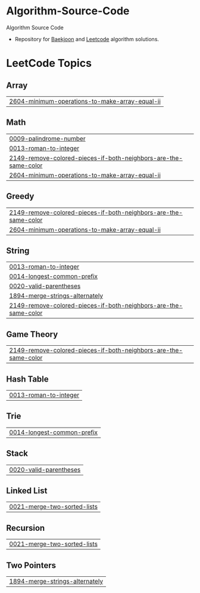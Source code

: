 # Algorithm-Source-Code
Algorithm Source Code


 - Repository for [Baekjoon](https://https://www.acmicpc.net/step) and [Leetcode](https://leetcode.com/) algorithm solutions.

 
<!---LeetCode Topics Start-->
# LeetCode Topics
## Array
|  |
| ------- |
| [2604-minimum-operations-to-make-array-equal-ii](https://github.com/cocokaribou/Algorithm-Test/tree/master/2604-minimum-operations-to-make-array-equal-ii) |
## Math
|  |
| ------- |
| [0009-palindrome-number](https://github.com/cocokaribou/Algorithm-Test/tree/master/0009-palindrome-number) |
| [0013-roman-to-integer](https://github.com/cocokaribou/Algorithm-Test/tree/master/0013-roman-to-integer) |
| [2149-remove-colored-pieces-if-both-neighbors-are-the-same-color](https://github.com/cocokaribou/Algorithm-Test/tree/master/2149-remove-colored-pieces-if-both-neighbors-are-the-same-color) |
| [2604-minimum-operations-to-make-array-equal-ii](https://github.com/cocokaribou/Algorithm-Test/tree/master/2604-minimum-operations-to-make-array-equal-ii) |
## Greedy
|  |
| ------- |
| [2149-remove-colored-pieces-if-both-neighbors-are-the-same-color](https://github.com/cocokaribou/Algorithm-Test/tree/master/2149-remove-colored-pieces-if-both-neighbors-are-the-same-color) |
| [2604-minimum-operations-to-make-array-equal-ii](https://github.com/cocokaribou/Algorithm-Test/tree/master/2604-minimum-operations-to-make-array-equal-ii) |
## String
|  |
| ------- |
| [0013-roman-to-integer](https://github.com/cocokaribou/Algorithm-Test/tree/master/0013-roman-to-integer) |
| [0014-longest-common-prefix](https://github.com/cocokaribou/Algorithm-Test/tree/master/0014-longest-common-prefix) |
| [0020-valid-parentheses](https://github.com/cocokaribou/Algorithm-Test/tree/master/0020-valid-parentheses) |
| [1894-merge-strings-alternately](https://github.com/cocokaribou/Algorithm-Test/tree/master/1894-merge-strings-alternately) |
| [2149-remove-colored-pieces-if-both-neighbors-are-the-same-color](https://github.com/cocokaribou/Algorithm-Test/tree/master/2149-remove-colored-pieces-if-both-neighbors-are-the-same-color) |
## Game Theory
|  |
| ------- |
| [2149-remove-colored-pieces-if-both-neighbors-are-the-same-color](https://github.com/cocokaribou/Algorithm-Test/tree/master/2149-remove-colored-pieces-if-both-neighbors-are-the-same-color) |
## Hash Table
|  |
| ------- |
| [0013-roman-to-integer](https://github.com/cocokaribou/Algorithm-Test/tree/master/0013-roman-to-integer) |
## Trie
|  |
| ------- |
| [0014-longest-common-prefix](https://github.com/cocokaribou/Algorithm-Test/tree/master/0014-longest-common-prefix) |
## Stack
|  |
| ------- |
| [0020-valid-parentheses](https://github.com/cocokaribou/Algorithm-Test/tree/master/0020-valid-parentheses) |
## Linked List
|  |
| ------- |
| [0021-merge-two-sorted-lists](https://github.com/cocokaribou/Algorithm-Test/tree/master/0021-merge-two-sorted-lists) |
## Recursion
|  |
| ------- |
| [0021-merge-two-sorted-lists](https://github.com/cocokaribou/Algorithm-Test/tree/master/0021-merge-two-sorted-lists) |
## Two Pointers
|  |
| ------- |
| [1894-merge-strings-alternately](https://github.com/cocokaribou/Algorithm-Test/tree/master/1894-merge-strings-alternately) |
<!---LeetCode Topics End-->